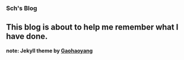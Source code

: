 ### Sch's Blog ###
This blog is about to help me **remember** what I have done.
--- 
**note:  Jekyll theme by [Gaohaoyang](https://github.com/Gaohaoyang/gaohaoyang.github.io)**
